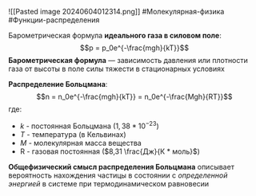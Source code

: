 ![[Pasted image 20240604012314.png]]
#Молекулярная-физика #Функции-распределения 

Барометрическая формула **идеального газа в силовом поле**:$$p = p_0e^{-\frac{mgh}{kT}}$$**Барометрическая формула** — зависимость давления или плотности газа от высоты в поле силы тяжести в стационарных условиях

**Распределение Больцмана**: $$n = n_0e^{-\frac{mgh}{kT}} = n_0e^{-\frac{Mgh}{RT}}$$
где:
- $k$ - постоянная Больцмана ($1,38 * 10^{-23}$)
- $T$ - температура (в Кельвинах) 
- $M$ - молекулярная масса вещества
- R - газовая постоянная ($8,31 \frac{Дж}{К * моль}$)

**Общефизический смысл распределения Больцмана** описывает вероятность нахождения частицы в состоянии с *определенной энергией* в системе при термодинамическом равновесии

